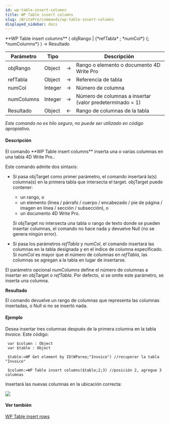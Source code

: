 ```yaml
---
id: wp-table-insert-columns
title: WP Table insert columns
slug: /WritePro/commands/wp-table-insert-columns
displayed_sidebar: docs
---
```


<!--REF #_command_.WP Table insert columns.Syntax-->**WP Table insert columns** ( objRango | {*refTabla* ; *numCol*} {; *numColumns*} )  -> Resultado<!-- END REF-->
<!--REF #_command_.WP Table insert columns.Params-->
| Parámetro | Tipo |  | Descripción |
| --- | --- | --- | --- |
| objRango | Object | &#8594;  | Rango o elemento o documento 4D Write Pro |
| refTabla | Object | &#8594;  | Referencia de tabla |
| numCol | Integer | &#8594;  | Número de columna |
| numColumns | Integer | &#8594;  | Número de columnas a insertar (valor predeterminado = 1) |
| Resultado | Object | &#8592; | Rango de columnas de la tabla |

<!-- END REF-->

*Este comando no es hilo seguro, no puede ser utilizado en código apropiativo.*


#### Descripción 

<!--REF #_command_.WP Table insert columns.Summary-->El comando **WP Table insert columns** inserta una o varias columnas en una tabla 4D Write Pro.<!-- END REF-->.

Este comando admite dos sintaxis:

* Si pasa objTarget como primer parámetro, el comando insertará la(s) columna(s) en la primera tabla que intersecta el target. objTarget puede contener:  
   * un rango, o  
   * un elemento (línea / párrafo / cuerpo / encabezado / pie de página / imagen en línea / sección / subsección), o  
   * un documento 4D Write Pro.  
         
   Si objTarget no intersecta una tabla o rango de texto donde se pueden insertar columnas, el comando no hace nada y devuelve Null (no se genera ningún error).
* Si pasa los parámetros *refTabla* y *numCol*, el comando insertará las columnas en la tabla designada y en el índice de columna especificado. Si *numCol* es mayor que el número de columnas en *refTabla*, las columnas se agregan a la tabla en lugar de insertarse.

El parámetro opcional *numColumns* define el número de columnas a insertar en objTarget o *refTabla*. Por defecto, si se omite este parámetro, se inserta una columna.  
  
**Resultado** 
  
  
El comando devuelve un rango de columnas que representa las columnas insertadas, o Null si no se insertó nada.  
  
#### Ejemplo 

Desea insertar tres columnas después de la primera columna en la tabla *Invoice*. Este código:

```4d
 var $column : Object
 var $table : Object
 
 $table:=WP Get element by ID(WParea;"Invoice") //recuperar la tabla "Invoice"
 
 $column:=WP Table insert columns($table;2;3) //posición 2, agregue 3 columnas
```

Insertará las nuevas columnas en la ubicación correcta:

![](../../assets/en/WritePro/commands/pict4680283.EN.png)  
  
  

#### Ver también 

[WP Table insert rows](wp-table-insert-rows.md)  